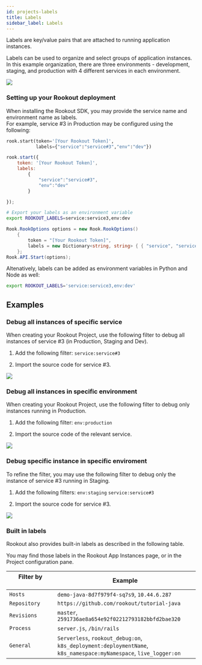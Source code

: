 ```yaml
---
id: projects-labels
title: Labels
sidebar_label: Labels
---
```


Labels are key/value pairs that are attached to running application instances.

Labels can be used to organize and select groups of application instances.
In this example organization, there are three environments - development, staging, and production with 4 different services in each environment.

<img src="/img/screenshots/tag_n1.png" />  

### Setting up your Rookout deployment

When installing the Rookout SDK, you may provide the service name and environment name as labels.  
For example, service #3 in Production may be configured using the following:

<!--DOCUSAURUS_CODE_TABS-->
<!--Python-->
```python
rook.start(token='[Your Rookout Token]',
           labels={"service":"service#3","env":"dev"})
```
<!--Node-->
```javascript
rook.start({
    token: '[Your Rookout Token]', 
    labels:
        {
            "service":"service#3",
            "env":"dev"
        }

});
```
<!--JVM-->
```bash
# Export your labels as an environment variable
export ROOKOUT_LABELS=service:service3,env:dev
```
<!--.NET-->
```cs
Rook.RookOptions options = new Rook.RookOptions() 
    {
        token = "[Your Rookout Token]",
        labels = new Dictionary<string, string> { { "service", "service#3" }, { "env", "dev" } }
    };
Rook.API.Start(options);
```
<!--END_DOCUSAURUS_CODE_TABS-->
<div class="rookout-org-info"></div>

Altenatively, labels can be added as environment variables in Python and Node as well:

```bash
export ROOKOUT_LABELS='service:service3,env:dev'
```


## Examples
### Debug all instances of specific service

When creating your Rookout Project, use the following filter to debug all instances of service #3 (in Production, Staging and Dev).

1. Add the following filter: `service:service#3` 

2. Import the source code for service #3.

<img src="/img/screenshots/tag_n2.png" />

### Debug all instances in specific environment

When creating your Rookout Project, use the following filter to debug only instances running in Production.

1. Add the following filter: `env:production` 

2. Import the source code of the relevant service.

<img src="/img/screenshots/tag_n3.png" />

### Debug specific instance in specific enviroment

To refine the filter, you may use the following filter to debug only the instance of service #3 running in Staging.

1. Add the following filters: `env:staging` `service:service#3`

2. Import the source code for service #3.

<img src="/img/screenshots/tag_n4.png" />

### Built in labels

Rookout also provides built-in labels as described in the following table. 

You may find those labels in the Rookout App Instances page, or in the Project configuration pane.
 

| Filter by &nbsp;&nbsp;&nbsp;&nbsp;&nbsp;&nbsp;&nbsp;&nbsp;&nbsp;&nbsp;&nbsp;&nbsp;&nbsp;&nbsp;&nbsp;&nbsp;&nbsp;&nbsp;&nbsp;&nbsp;&nbsp;&nbsp;&nbsp;&nbsp;&nbsp; | Example 
| ------------ | ----------------------- | 
| `Hosts` | `demo-java-8d7f979f4-sq7s9`, `10.44.6.287`|
| `Repository` | `https://github.com/rookout/tutorial-java`| 
| `Revisions` | `master`, `2591736ae8a654e92f02212793182bbfd2bae320`| 
| `Process` | `server.js`, `/bin/rails`| 
| `General` | `Serverless`, `rookout_debug:on`, `k8s_deployment:deploymentName`, `k8s_namespace:myNamespace`, `live_logger:on` |





